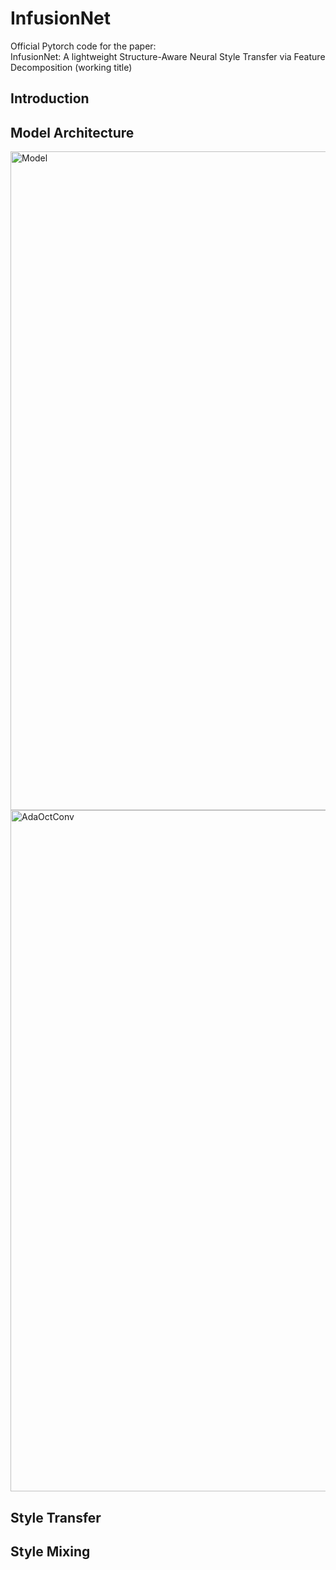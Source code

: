 # InfusionNet
Official Pytorch code for the paper:        
InfusionNet: A lightweight Structure-Aware Neural Style Transfer via Feature Decomposition (working title)

## Introduction


## Model Architecture
<img width="1054" alt="Model" src="https://user-images.githubusercontent.com/43199011/230831057-0a65e2f6-0649-468f-b955-96a087419bdc.png">       
<img width="1090" alt="AdaOctConv" src="https://user-images.githubusercontent.com/43199011/230831311-5d781138-3eb5-4493-b37a-3a2b75fb1bfe.png">

## Style Transfer


## Style Mixing
